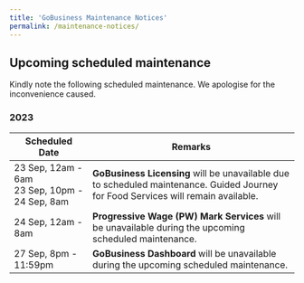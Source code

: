 ```yaml
---
title: 'GoBusiness Maintenance Notices'
permalink: /maintenance-notices/
---
```


## Upcoming scheduled maintenance

Kindly note the following scheduled maintenance. We apologise for the inconvenience caused.

### 2023 

| **Scheduled Date** | **Remarks** | 
| ------  |------------------| 
| 23 Sep, 12am - 6am<br>23 Sep, 10pm - 24 Sep, 8am | **GoBusiness Licensing** will be unavailable due to scheduled maintenance. Guided Journey for Food Services will remain available. | 
| 24 Sep, 12am - 8am | **Progressive Wage (PW) Mark Services** will be unavailable during the upcoming scheduled maintenance. | 
| 27 Sep, 8pm - 11:59pm | **GoBusiness Dashboard** will be unavailable during the upcoming scheduled maintenance. | 


<script src="/jquery/jquery.min.js"></script>
<script src="/jquery/resize-tables.js"></script>

